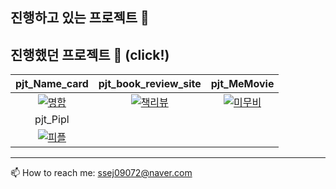 

<!--
**shs9509/SHS9509** is a ✨ _special_ ✨ repository because its `README.md` (this file) appears on your GitHub profile.

Here are some ideas to get you started:

- 🔭 I’m currently working on ...
- 🌱 I’m currently learning ...
- 👯 I’m looking to collaborate on ...
- 🤔 I’m looking for help with ...
- 💬 Ask me about ...
- 📫 How to reach me: ...
- 😄 Pronouns: ...
- ⚡ Fun fact: ...
-->
## 진행하고 있는 프로젝트 🍭


## 진행했던 프로젝트 🧭 (click!)

|pjt_Name_card|pjt_book_review_site|pjt_MeMovie|
|:---:|:---:|:---:|
|[![명함](https://user-images.githubusercontent.com/77470435/121489862-75867b80-ca0f-11eb-8173-6b2b14068ecc.png)](https://shs9509.github.io/pjt_Name_card/)|[![책리뷰](https://user-images.githubusercontent.com/77470435/121493040-635a0c80-ca12-11eb-929b-9c3f4bfa9a99.png)](https://github.com/shs9509/pjt_book_review_site)|[![미무비](https://user-images.githubusercontent.com/77470435/121489865-76b7a880-ca0f-11eb-933b-b6d36c77ec60.png)](https://github.com/shs9509/pjt_MeMovie)|
|pjt_Pipl|
|[![피플](https://user-images.githubusercontent.com/77470435/132128738-371b9147-6eb5-4472-9cc2-66659dbc63e9.png)](https://github.com/shs9509/pjt_Pipl)|


<!-- ### pjt_Name_card
📇 https://shs9509.github.io/pjt_Name_card/

### pjt_book_review_site
📖 http://hyungsik.pythonanywhere.com/

### pjt_MeMovie
🎥 https://github.com/shs9509/pjt_MeMovie -->


--------
📫 How to reach me: ssej09072@naver.com
